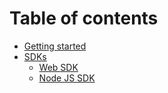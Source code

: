 # Table of contents

* [Getting started](README.md)
* [SDKs](sdks/README.md)
  * [Web SDK](sdks/web-sdk.md)
  * [Node JS SDK](sdks/node-js-sdk.md)

